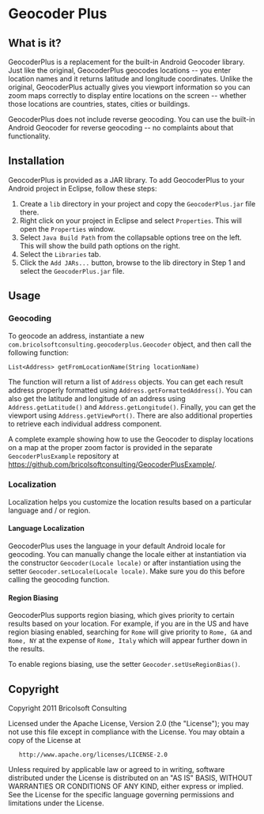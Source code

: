 Geocoder Plus
=============

What is it?
-----------
GeocoderPlus is a replacement for the built-in Android Geocoder library. Just like the original, GeocoderPlus geocodes locations -- you enter location names and it returns latitude and longitude coordinates. Unlike the original, GeocoderPlus actually gives you viewport information so you can zoom maps correctly to display entire locations on the screen -- whether those locations are countries, states, cities or buildings.

GeocoderPlus does not include reverse geocoding. You can use the built-in Android Geocoder for reverse geocoding -- no complaints about that functionality.

Installation
------------
GeocoderPlus is provided as a JAR library. To add GeocoderPlus to your Android project in Eclipse, follow these steps:

1. Create a `lib` directory in your project and copy the `GeocoderPlus.jar` file there.
1. Right click on your project in Eclipse and select `Properties`. This will open the `Properties` window.
1. Select `Java Build Path` from the collapsable options tree on the left. This will show the build path options on the right.
1. Select the `Libraries` tab.
1. Click the `Add JARs...` button, browse to the lib directory in Step 1 and select the `GeocoderPlus.jar` file.

Usage
-----

### Geocoding

To geocode an address, instantiate a new `com.bricolsoftconsulting.geocoderplus.Geocoder` object, and then call the following function:

    List<Address> getFromLocationName(String locationName)

The function will return a list of `Address` objects. You can get each result address properly formatted using `Address.getFormattedAddress()`. You can also get the latitude and longitude of an address using `Address.getLatitude()` and `Address.getLongitude()`. Finally, you can get the viewport using `Address.getViewPort()`. There are also additional properties to retrieve each individual address component.

A complete example showing how to use the Geocoder to display locations on a map at the proper zoom factor is provided in the separate `GeocoderPlusExample` repository at https://github.com/bricolsoftconsulting/GeocoderPlusExample/.

### Localization

Localization helps you customize the location results based on a particular language and / or region.

#### Language Localization

GeocoderPlus uses the language in your default Android locale for geocoding. You can manually change the locale either at instantiation via the constructor `Geocoder(Locale locale)` or after instantiation using the setter `Geocoder.setLocale(Locale locale)`. Make sure you do this before calling the geocoding function.

#### Region Biasing

GeocoderPlus supports region biasing, which gives priority to certain results based on your location. For example, if you are in the US and have region biasing enabled, searching for `Rome` will give priority to `Rome, GA` and `Rome, NY` at the expense of `Rome, Italy` which will appear further down in the results.

To enable regions biasing, use the setter `Geocoder.setUseRegionBias()`.

Copyright
---------
Copyright 2011 Bricolsoft Consulting

Licensed under the Apache License, Version 2.0 (the "License"); you may not use this file except in compliance with the License. You may obtain a copy of the License at

       http://www.apache.org/licenses/LICENSE-2.0

Unless required by applicable law or agreed to in writing, software distributed under the License is distributed on an "AS IS" BASIS, WITHOUT WARRANTIES OR CONDITIONS OF ANY KIND, either express or implied. See the License for the specific language governing permissions and limitations under the License.